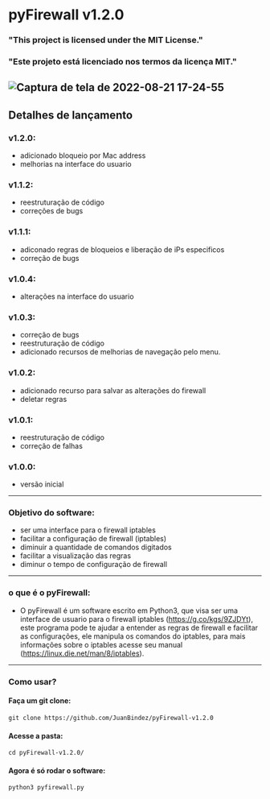# pyFirewall v1.2.0

### "This project is licensed under the MIT License."

### "Este projeto está licenciado nos termos da licença MIT."

![Captura de tela de 2022-08-21 17-24-55](https://user-images.githubusercontent.com/79322362/185809514-46d969e8-f18e-4bfb-9c79-547595f40dfe.png)
----------

##                           Detalhes de lançamento
### v1.2.0:

- adicionado bloqueio por Mac address
- melhorias na interface do usuario

### v1.1.2:

- reestruturação de código
- correções de bugs

### v1.1.1:

- adiconado regras de bloqueios e liberação de iPs especificos
- correção de bugs

### v1.0.4:

- alterações na interface do usuario

### v1.0.3:

- correção de bugs
- reestruturação de código
- adicionado recursos de melhorias de navegação pelo menu.

### v1.0.2:

- adicionado recurso para salvar as alterações do firewall
- deletar regras

### v1.0.1:

- reestruturação de código 
- correção de falhas

### v1.0.0:

- versão inicial 
----------
### Objetivo do software:

- ser uma interface para o firewall iptables
- facilitar a configuração de firewall (iptables)
- diminuir a quantidade de comandos digitados
- facilitar a visualização das regras
- diminur o tempo de configuração de firewall
----------
### o que é o pyFirewall:

- O pyFirewall é um software escrito em Python3, que visa ser uma interface de usuario para o firewall iptables (https://g.co/kgs/9ZJDYt), este programa pode te  ajudar a entender as regras de firewall e facilitar as configurações, ele manipula os comandos do iptables, para mais informações sobre o iptables acesse seu manual (https://linux.die.net/man/8/iptables).
----------
### Como usar?

#### Faça um git clone:

    git clone https://github.com/JuanBindez/pyFirewall-v1.2.0
    
#### Acesse a pasta:

    cd pyFirewall-v1.2.0/
#### Agora é só rodar o software:

    python3 pyfirewall.py
